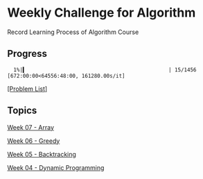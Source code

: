 # Weekly Challenge for Algorithm
Record Learning Process of Algorithm Course

## Progress
```
  1%|▍                                              | 15/1456 [672:00:00<64556:48:00, 161280.00s/it]
```
[[Problem List]](./problems.md)

## Topics

[Week 07 - Array](./week07_array)

[Week 06 - Greedy](./week06_greedy)

[Week 05 - Backtracking](./week05_backtracking)

[Week 04 - Dynamic Programming](./week04_dynamic_programming)
